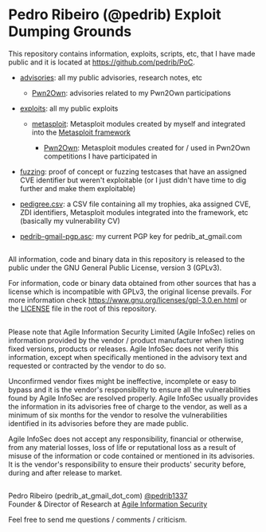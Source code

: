 Pedro Ribeiro (@pedrib) Exploit Dumping Grounds
===
  
This repository contains information, exploits, scripts, etc, that I have made public and it is located at https://github.com/pedrib/PoC.

* [advisories](./advisories): all my public advisories, research notes, etc
  * [Pwn2Own](./advisories/Pwn2Own): advisories related to my Pwn2Own participations
  
* [exploits](./exploits): all my public exploits

  * [metasploit](./exploits/metasploit): Metasploit modules created by myself and integrated into the [Metasploit framework](https://github.com/rapid7/metasploit-framework)
  
    * [Pwn2Own](./exploits/metasploit/pwn2own): Metasploit modules created for / used in Pwn2Own competitions I have participated in
    
* [fuzzing](./fuzzing): proof of concept or fuzzing testcases that have an assigned CVE identifier but weren't exploitable (or I just didn't have time to dig further and make them exploitable)

* [pedigree.csv](./pedigree.csv): a CSV file containing all my trophies, aka assigned CVE, ZDI identifiers, Metasploit modules integrated into the framework, etc (basically my vulnerability CV) 

* [pedrib-gmail-pgp.asc](./pedrib-gmail-pgp.asc): my current PGP key for pedrib_at_gmail.com
  
##
All information, code and binary data in this repository is released to the public under the GNU General Public License, version 3 (GPLv3).

For information, code or binary data obtained from other sources that has a license which is incompatible with GPLv3, the original license prevails. 
For more information check https://www.gnu.org/licenses/gpl-3.0.en.html or the [LICENSE](./LICENSE) file in the root of this repository.  
##
Please note that Agile Information Security Limited (Agile InfoSec) relies on information provided by the vendor / product manufacturer when listing fixed versions, products or releases. Agile InfoSec does not verify this information, except when specifically mentioned in the advisory text and requested or contracted by the vendor to do so.   

Unconfirmed vendor fixes might be ineffective, incomplete or easy to bypass and it is the vendor's responsibility to ensure all the vulnerabilities found by Agile InfoSec are resolved properly. Agile InfoSec usually provides the information in its advisories free of charge to the vendor, as well as a minimum of six months for the vendor to resolve the vulnerabilities identified in its advisories before they are made public.

Agile InfoSec does not accept any responsibility, financial or otherwise, from any material losses, loss of life or reputational loss as a result of misuse of the information or code contained or mentioned in its advisories. It is the vendor's responsibility to ensure their products' security before, during and after release to market.
##
Pedro Ribeiro (pedrib_at_gmail_dot_com) [@pedrib1337](https://twitter.com/pedrib1337)  
Founder & Director of Research at [Agile Information Security](https://agileinfosec.co.uk/)
  
Feel free to send me questions / comments / criticism.
